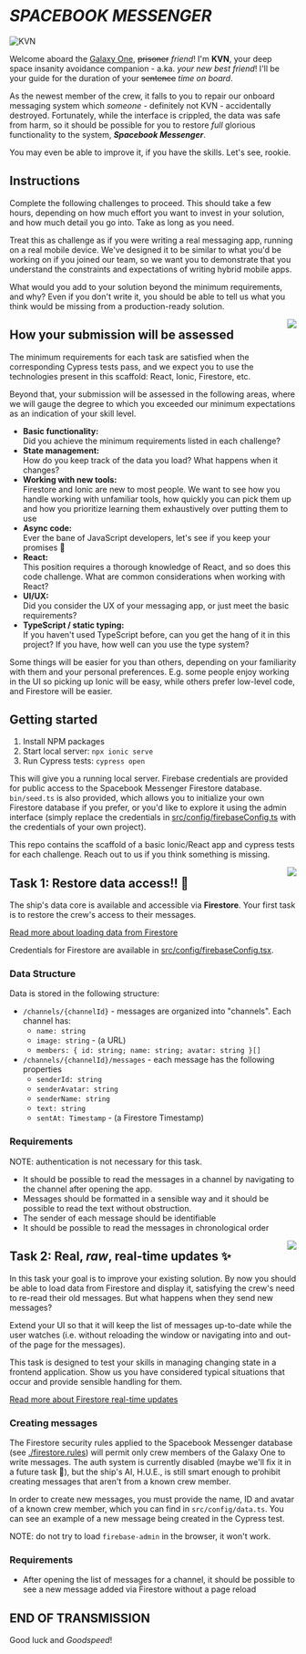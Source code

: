 # *_SPACEBOOK MESSENGER_*

![KVN](https://static.wikia.nocookie.net/final-space/images/3/37/Final_Space_S1_E4_47.png)

Welcome aboard the [Galaxy One](https://final-space.fandom.com/wiki/Galaxy_One), ~~prisoner~~ _friend_! I'm **KVN**, your deep space insanity avoidance companion - a.ka. _your new best friend_! I'll be your guide for the duration of your ~~sentence~~ _time on board_.

As the newest member of the crew, it falls to you to repair our onboard messaging system which _someone_ - definitely not KVN - accidentally destroyed. Fortunately, while the interface is crippled, the data was safe from harm, so it should be possible for you to restore _full_ glorious functionality to the system, **_Spacebook Messenger_**.

You may even be able to improve it, if you have the skills. Let's see, rookie.

## Instructions

Complete the following challenges to proceed. This should take a few hours, depending on how much effort you want to invest in your solution, and how much detail you go into. Take as long as you need.

Treat this as challenge as if you were writing a real messaging app, running on a real mobile device. We've designed it to be similar to what you'd be working on if you joined our team, so we want you to demonstrate that you understand the constraints and expectations of writing hybrid mobile apps.

What would you add to your solution beyond the minimum requirements, and why? Even if you don't write it, you should be able to tell us what you think would be missing from a production-ready solution.

<img src="https://static.wikia.nocookie.net/final-space/images/8/8a/Ventrexian_father_and_son_duo.jpg/revision/latest/scale-to-width-down/300?cb=20211114035828" align="right" style="margin-left: 1.0em" />
<!-- <img src="https://static.wikia.nocookie.net/final-space/images/a/a3/Team_Squad_in_episode_9_%28Season_2%29.jpg/revision/latest/scale-to-width-down/500?cb=20210917194606" align="right" style="margin-left: 1.0em"> -->

## How your submission will be assessed

The minimum requirements for each task are satisfied when the corresponding Cypress tests pass, and we expect you to use the technologies present in this scaffold: React, Ionic, Firestore, etc.

Beyond that, your submission will be assessed in the following areas, where we will gauge the degree to which you exceeded our minimum expectations as an indication of your skill level.

* **Basic functionality:** <br/>Did you achieve the minimum requirements listed in each challenge?
* **State management:** <br/>How do you keep track of the data you load? What happens when it changes?
* **Working with new tools:** <br/>Firestore and Ionic are new to most people. We want to see how you handle working with unfamiliar tools, how quickly you can pick them up and how you prioritize learning them exhaustively over putting them to use
* **Async code:** <br/>Ever the bane of JavaScript developers, let's see if you keep your promises 🤭
* **React:** <br/>This position requires a thorough knowledge of React, and so does this code challenge. What are common considerations when working with React?
* **UI/UX:** <br/>Did you consider the UX of your messaging app, or just meet the basic requirements?
* **TypeScript / static typing:** <br/>If you haven't used TypeScript before, can you get the hang of it in this project? If you have, how well can you use the type system?

Some things will be easier for you than others, depending on your familiarity with them and your personal preferences. E.g. some people enjoy working in the UI so picking up Ionic will be easy, while others prefer low-level code, and Firestore will be easier.

## Getting started

1. Install NPM packages
2. Start local server: `npx ionic serve`
3. Run Cypress tests: `cypress open`

This will give you a running local server. Firebase credentials are provided for public access to the Spacebook Messenger Firestore database. `bin/seed.ts` is also provided, which allows you to initialize your own Firestore database if you prefer, or you'd like to explore it using the admin interface (simply replace the credentials in [src/config/firebaseConfig.ts](src/config/firebaseConfig.ts) with the credentials of your own project).

This repo contains the scaffold of a basic Ionic/React app and cypress tests for each challenge. Reach out to us if you think something is missing.

<img src="https://static.wikia.nocookie.net/final-space/images/2/2c/Final_Space_S1_E7_4.png/revision/latest/scale-to-width-down/300?cb=20200110173200" align="right" style="margin-left: 1.0em" />

## Task 1: Restore data access!! 🚨

The ship's data core is available and accessible via **Firestore**. Your first task is to restore the crew's access to their messages.

[Read more about loading data from Firestore](https://firebase.google.com/docs/firestore/query-data/get-data)

Credentials for Firestore are available in [src/config/firebaseConfig.tsx](src/config/firebaseConfig.tsx).

### Data Structure

Data is stored in the following structure:

* `/channels/{channelId}` - messages are organized into "channels". Each channel has:
  * `name: string`
  * `image: string` - (a URL)
  * `members: { id: string; name: string; avatar: string }[]`
* `/channels/{channelId}/messages` - each message has the following properties
  * `senderId: string`
  * `senderAvatar: string`
  * `senderName: string`
  * `text: string`
  * `sentAt: Timestamp` - (a Firestore Timestamp)

### Requirements

NOTE: authentication is not necessary for this task.

* It should be possible to read the messages in a channel by navigating to the channel after opening the app.
* Messages should be formatted in a sensible way and it should be possible to read the text without obstruction.
* The sender of each message should be identifiable
* It should be possible to read the messages in chronological order

<img src="https://pbs.twimg.com/profile_images/1027069105398984704/y7dBMFgW_200x200.jpg" align="right" style="margin-left: 1.0em" />

## Task 2: Real, **_raw_**, real-time updates ✨

In this task your goal is to improve your existing solution. By now you should be able to load data from Firestore and display it, satisfying the crew's need to re-read their old messages. But what happens when they send new messages?

Extend your UI so that it will keep the list of messages up-to-date while the user watches (i.e. without reloading the window or navigating into and out-of the page for the messages).

This task is designed to test your skills in managing changing state in a frontend application. Show us you have considered typical situations that occur and provide sensible handling for them.

[Read more about Firestore real-time updates](https://firebase.google.com/docs/firestore/query-data/listen)

<!-- <img src="https://static.wikia.nocookie.net/final-space/images/d/d0/H.U.E._Screen_.PNG/revision/latest/scale-to-width-down/300?cb=20180227060106" align="right" style="margin-left: 1.0em" /> -->

### Creating messages

The Firestore security rules applied to the Spacebook Messenger database (see [./firestore.rules](./firestore.rules)) will permit only crew members of the Galaxy One to write messages. The auth system is currently disabled (maybe we'll fix it in a future task 🤔), but the ship's AI, H.U.E., is still smart enough to prohibit creating messages that aren't from a known crew member.

In order to create new messages, you must provide the name, ID and avatar of a known crew member, which you can find in `src/config/data.ts`. You can see an example of a new message being created in the Cypress test.

NOTE: do not try to load `firebase-admin` in the browser, it won't work.

### Requirements

* After opening the list of messages for a channel, it should be possible to see a new message added via Firestore without a page reload

## END OF TRANSMISSION

Good luck and _Goodspeed_!
